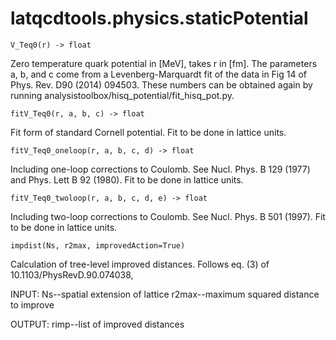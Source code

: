 latqcdtools.physics.staticPotential
=============

`V_Teq0(r) -> float`

Zero temperature quark potential in [MeV], takes r in [fm]. The parameters a, b, and c come from
a Levenberg-Marquardt fit of the data in Fig 14 of Phys. Rev. D90 (2014) 094503. These numbers can
be obtained again by running analysistoolbox/hisq_potential/fit_hisq_pot.py. 

`fitV_Teq0(r, a, b, c) -> float`

Fit form of standard Cornell potential. Fit to be done in lattice units.

`fitV_Teq0_oneloop(r, a, b, c, d) -> float`

Including one-loop corrections to Coulomb. See Nucl. Phys. B 129 (1977) and Phys. Lett B 92 (1980).
Fit to be done in lattice units.

`fitV_Teq0_twoloop(r, a, b, c, d, e) -> float`

Including two-loop corrections to Coulomb. See Nucl. Phys. B 501 (1997). Fit to be done in lattice units.

`impdist(Ns, r2max, improvedAction=True)`

Calculation of tree-level improved distances. Follows eq. (3) of 10.1103/PhysRevD.90.074038,

INPUT:
       Ns--spatial extension of lattice
    r2max--maximum squared distance to improve

OUTPUT:
    rimp--list of improved distances


